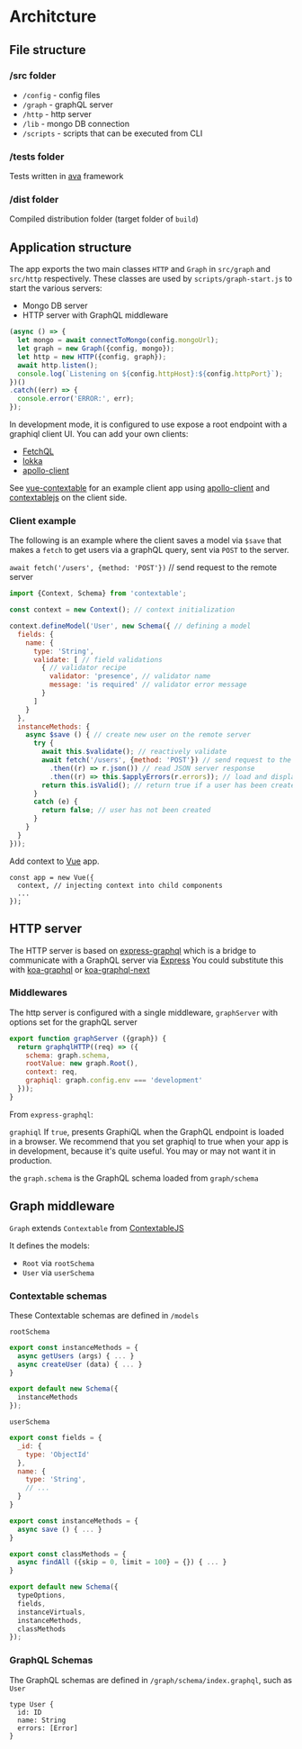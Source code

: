 # Architcture

## File structure

### /src folder

- `/config` - config files
- `/graph` - graphQL server
- `/http` - http server
- `/lib` - mongo DB connection
- `/scripts` - scripts that can be executed from CLI

### /tests folder

Tests written in [ava](https://github.com/avajs/ava) framework

### /dist folder

Compiled distribution folder (target folder of `build`)

## Application structure

The app exports the two main classes `HTTP` and `Graph` in `src/graph` and `src/http` respectively.
These classes are used by `scripts/graph-start.js` to start the various servers:
- Mongo DB server
- HTTP server with GraphQL middleware

```js
(async () => {
  let mongo = await connectToMongo(config.mongoUrl);
  let graph = new Graph({config, mongo});
  let http = new HTTP({config, graph});
  await http.listen();
  console.log(`Listening on ${config.httpHost}:${config.httpPort}`);
})()
.catch((err) => {
  console.error('ERROR:', err);
});
```

In development mode, it is configured to use expose a root endpoint with a graphiql client UI.
You can add your own clients:

- [FetchQL](https://github.com/gucheen/FetchQL)
- [lokka](https://github.com/kadirahq/lokka)
- [apollo-client](https://github.com/apollostack/apollo-client)

See [vue-contextable](https://github.com/xpepermint/vue-contextable) for an example client app using
[apollo-client](https://github.com/apollostack/apollo-client)
and [contextablejs](https://github.com/xpepermint/contextablejs) on the client side.

### Client example

The following is an example where the client saves a model via `$save` that makes a `fetch` to get users
via a graphQL query, sent via `POST` to the server.

`await fetch('/users', {method: 'POST'})` // send request to the remote server

```js
import {Context, Schema} from 'contextable';

const context = new Context(); // context initialization

context.defineModel('User', new Schema({ // defining a model
  fields: {
    name: {
      type: 'String',
      validate: [ // field validations
        { // validator recipe
          validator: 'presence', // validator name
          message: 'is required' // validator error message
        }
      ]
    }
  },
  instanceMethods: {
    async $save () { // create new user on the remote server
      try {
        await this.$validate(); // reactively validate
        await fetch('/users', {method: 'POST'}) // send request to the remote server
          .then((r) => r.json()) // read JSON server response
          .then((r) => this.$applyErrors(r.errors)); // load and display possible server errors
        return this.isValid(); // return true if a user has been created
      }
      catch (e) {
        return false; // user has not been created
      }
    }
  }
}));
```

Add context to [Vue](https://vuejs.org) app.

```
const app = new Vue({
  context, // injecting context into child components
  ...
});
```

## HTTP server

The HTTP server is based on [express-graphql](https://github.com/graphql/express-graphql) which is a bridge to communicate with a GraphQL server via [Express](http://expressjs.com/)
You could substitute this with [koa-graphql](https://github.com/chentsulin/koa-graphql) or [koa-graphql-next](https://github.com/bidanjun/koa-graphql-next)

### Middlewares

The http server is configured with a single middleware, `graphServer` with options set for the graphQL server

```js
export function graphServer ({graph}) {
  return graphqlHTTP((req) => ({
    schema: graph.schema,
    rootValue: new graph.Root(),
    context: req,
    graphiql: graph.config.env === 'development'
  }));
}
```

From `express-graphql`:

`graphiql` If `true`, presents GraphiQL when the GraphQL endpoint is loaded in a browser.
We recommend that you set graphiql to true when your app is in development, because it's quite useful.
You may or may not want it in production.

the `graph.schema` is the GraphQL schema loaded from `graph/schema`

## Graph middleware

`Graph` extends `Contextable` from [ContextableJS](https://github.com/xpepermint/contextablejs)

It defines the models:
- `Root` via `rootSchema`
- `User` via `userSchema`

### Contextable schemas

These Contextable schemas are defined in `/models`

`rootSchema`

```js
export const instanceMethods = {
  async getUsers (args) { ... }
  async createUser (data) { ... }
}

export default new Schema({
  instanceMethods
});
```

`userSchema`

```js
export const fields = {
  _id: {
    type: 'ObjectId'
  },
  name: {
    type: 'String',
    // ...
  }
}

export const instanceMethods = {
  async save () { ... }
}

export const classMethods = {
  async findAll ({skip = 0, limit = 100} = {}) { ... }
}

export default new Schema({
  typeOptions,
  fields,
  instanceVirtuals,
  instanceMethods,
  classMethods
});
```

### GraphQL Schemas

The GraphQL schemas are defined in `/graph/schema/index.graphql`, such as `User`

```
type User {
  id: ID
  name: String
  errors: [Error]
}
```



